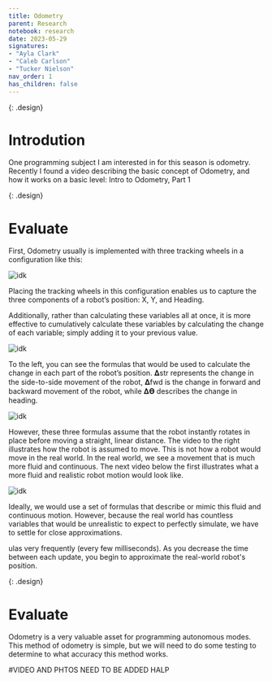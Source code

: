 ```yaml
---
title: Odometry
parent: Research
notebook: research
date: 2023-05-29
signatures:
- "Ayla Clark"
- "Caleb Carlson"
- "Tucker Nielson"
nav_order: 1
has_children: false
---
```


{: .design}
# Introdution

One programming subject I am interested in for this season is odometry. Recently I found a video describing the basic concept of Odometry, and how it works on a basic level: Intro to Odometry, Part 1

{: .design}
# Evaluate

First, Odometry usually is implemented with three tracking wheels in a configuration like this:

![idk]()

Placing the tracking wheels in this configuration enables us to capture the three components of a robot’s position: X, Y, and Heading.

Additionally, rather than calculating these variables all at once, it is more effective to cumulatively calculate these variables by calculating the change of each variable; simply adding it to your previous value.

![idk]()

To the left, you can see the formulas that would be used to calculate the change in each part of the robot’s position. 𝚫str represents the change in the side-to-side movement of the robot, 𝚫fwd is the change in forward and backward movement of the robot, while 𝚫𝚹 describes the change in heading.

![idk]()

However, these three formulas assume that the robot instantly rotates in place before moving a straight, linear distance. The video to the right illustrates how the robot is assumed to move. This is not how a robot would move in the real world. In the real world, we see a movement that is much more fluid and continuous. The next video below the first illustrates what a more fluid and realistic robot motion would look like.

![idk]()

Ideally, we would use a set of formulas that describe or mimic this fluid and continuous motion. However, because the real world has countless variables that would be unrealistic to expect to perfectly simulate, we have to settle for close approximations.

ulas very frequently (every few milliseconds). As you decrease the time between each update, you begin to approximate the real-world robot's position.

{: .design}
# Evaluate

Odometry is a very valuable asset for programming autonomous modes. This method of odometry is simple, but we will need to do some testing to determine to what accuracy this method works.

#VIDEO AND PHTOS NEED TO BE ADDED HALP
